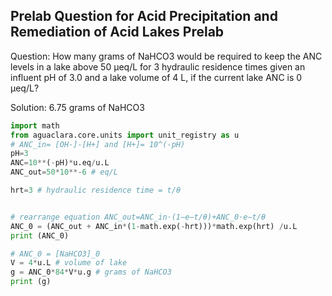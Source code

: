 ## Prelab Question for Acid Precipitation and Remediation of Acid Lakes Prelab

Question: How many grams of NaHCO3 would be required to keep the ANC levels in a lake above 50 μeq/L for 3 hydraulic residence times given an influent pH of 3.0 and a lake volume of 4 L, if the current lake ANC is 0 μeq/L?

Solution: 6.75 grams of NaHCO3

```python
import math
from aguaclara.core.units import unit_registry as u
# ANC_in= [OH-]-[H+] and [H+]= 10^(-pH)
pH=3
ANC=10**(-pH)*u.eq/u.L
ANC_out=50*10**-6 # eq/L

hrt=3 # hydraulic residence time = t/θ


# rearrange equation ANC_out=ANC_in⋅(1−e−t/θ)+ANC_0⋅e−t/θ
ANC_0 = (ANC_out + ANC_in*(1-math.exp(-hrt)))*math.exp(hrt) /u.L
print (ANC_0)

# ANC_0 = [NaHCO3]_0
V = 4*u.L # volume of lake
g = ANC_0*84*V*u.g # grams of NaHCO3
print (g)


```
